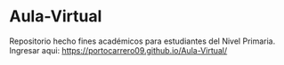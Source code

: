 # Aula-Virtual
Repositorio hecho fines académicos para estudiantes del Nivel Primaria. 
Ingresar aqui: https://portocarrero09.github.io/Aula-Virtual/ 
